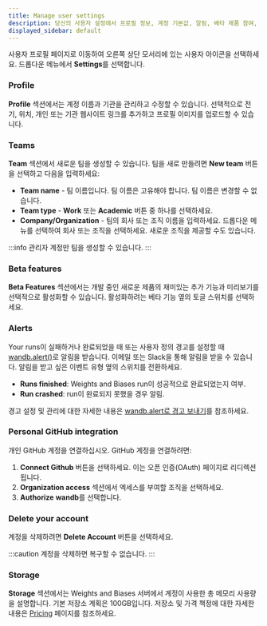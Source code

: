 ```yaml
---
title: Manage user settings
description: 당신의 사용자 설정에서 프로필 정보, 계정 기본값, 알림, 베타 제품 참여, GitHub 인테그레이션, 저장소 사용량, 계정 활성화 관리 및 팀을 생성하세요.
displayed_sidebar: default
---
```


사용자 프로필 페이지로 이동하여 오른쪽 상단 모서리에 있는 사용자 아이콘을 선택하세요. 드롭다운 메뉴에서 **Settings**를 선택합니다.

### Profile

**Profile** 섹션에서는 계정 이름과 기관을 관리하고 수정할 수 있습니다. 선택적으로 전기, 위치, 개인 또는 기관 웹사이트 링크를 추가하고 프로필 이미지를 업로드할 수 있습니다.

### Teams

**Team** 섹션에서 새로운 팀을 생성할 수 있습니다. 팀을 새로 만들려면 **New team** 버튼을 선택하고 다음을 입력하세요:

* **Team name** - 팀 이름입니다. 팀 이름은 고유해야 합니다. 팀 이름은 변경할 수 없습니다.
* **Team type** - **Work** 또는 **Academic** 버튼 중 하나를 선택하세요.
* **Company/Organization** - 팀의 회사 또는 조직 이름을 입력하세요. 드롭다운 메뉴를 선택하여 회사 또는 조직을 선택하세요. 새로운 조직을 제공할 수도 있습니다.

:::info
관리자 계정만 팀을 생성할 수 있습니다.
:::

### Beta features

**Beta Features** 섹션에서는 개발 중인 새로운 제품의 재미있는 추가 기능과 미리보기를 선택적으로 활성화할 수 있습니다. 활성화하려는 베타 기능 옆의 토글 스위치를 선택하세요.

### Alerts

Your runs이 실패하거나 완료되었을 때 또는 사용자 정의 경고를 설정할 때 [wandb.alert()](../../runs/alert.md)로 알림을 받습니다. 이메일 또는 Slack을 통해 알림을 받을 수 있습니다. 알림을 받고 싶은 이벤트 유형 옆의 스위치를 전환하세요.

* **Runs finished**: Weights and Biases run이 성공적으로 완료되었는지 여부.
* **Run crashed**: run이 완료되지 못했을 경우 알림.

경고 설정 및 관리에 대한 자세한 내용은 [wandb.alert로 경고 보내기](../../runs/alert.md)를 참조하세요.

### Personal GitHub integration

개인 GitHub 계정을 연결하십시오. GitHub 계정을 연결하려면:

1. **Connect Github** 버튼을 선택하세요. 이는 오픈 인증(OAuth) 페이지로 리디렉션됩니다.
2. **Organization access** 섹션에서 엑세스를 부여할 조직을 선택하세요.
3. **Authorize** **wandb**를 선택합니다.

### Delete your account

계정을 삭제하려면 **Delete Account** 버튼을 선택하세요.

:::caution
계정을 삭제하면 복구할 수 없습니다.
:::

### Storage

**Storage** 섹션에서는 Weights and Biases 서버에서 계정이 사용한 총 메모리 사용량을 설명합니다. 기본 저장소 계획은 100GB입니다. 저장소 및 가격 책정에 대한 자세한 내용은 [Pricing](https://wandb.ai/site/pricing) 페이지를 참조하세요.